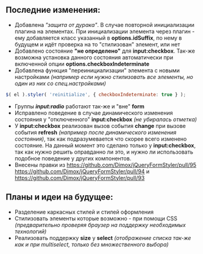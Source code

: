 ## Последние изменения:
* Добавлена *"защита от дурака"*. В случае повторной инициализации плагина на элементах. При инициализации элемента через плагин - ему добавляется класс указанный в **options.idSuffix**, по нему в будущем и идёт проверка на то "стилизован" элемент, или нет
* Добавлено состояние **"не определено"** для **input:checkbox**. Так-же возможна установка данного состояния автоматически при включенной опции **options.checkboxIndeterminate**
* Добавлена функция "переинициализации" элемента с новыми настройками *(например если нужно стилизовать все элементы, но один из них со спец.настройками)*
```javascript
$( el ).styler( 'reinitialize', { checkboxIndeterminate: true } );
```
* Группы ***input:radio*** работают так-же и "вне" **form**
* Исправлено поведение в случае динамического изменения состояния у "отключенного" **input:checkbox** *(не убиралась отметка)*
* У **input:checkbox** реализован вызов события **change** при вызове события **refresh** *(например после динамического изменения состояния)*, так как подразумевается что скорее всего изменено состояние.
На данный момент это сделано только у **input:checkbox**, так как нужно решить оправданно ли это, и нужно ли использовать подобное поведение у других компонентов.
* Внесены правки из https://github.com/Dimox/jQueryFormStyler/pull/95 https://github.com/Dimox/jQueryFormStyler/pull/94 и https://github.com/Dimox/jQueryFormStyler/pull/93

## Планы и идеи на будущее:
* Разделение каркасных стилей и стилей оформления
* Стилизовать элементы которые возможно - при помощи CSS *(предварительно проверяя браузер на поддержку необходимых технологий)*
* Реализовать поддержку **size** у **select** *(отображение списка так-же как и при multiselect, только без множественного выбора)*
